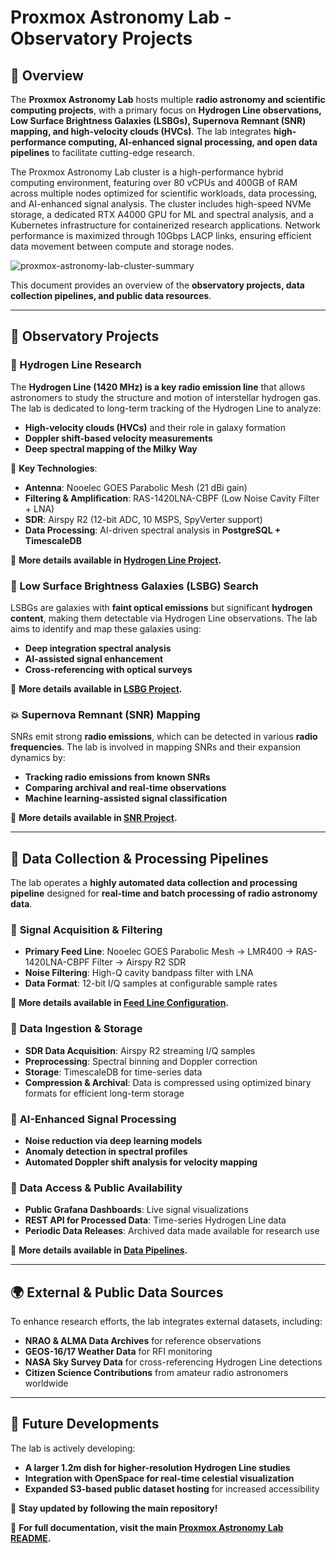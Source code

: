# **Proxmox Astronomy Lab - Observatory Projects**

## **📡 Overview**

The **Proxmox Astronomy Lab** hosts multiple **radio astronomy and scientific computing projects**, with a primary focus on **Hydrogen Line observations, Low Surface Brightness Galaxies (LSBGs), Supernova Remnant (SNR) mapping, and high-velocity clouds (HVCs)**. The lab integrates **high-performance computing, AI-enhanced signal processing, and open data pipelines** to facilitate cutting-edge research.

The Proxmox Astronomy Lab cluster is a high-performance hybrid computing environment, featuring over 80 vCPUs and 400GB of RAM across multiple nodes optimized for scientific workloads, data processing, and AI-enhanced signal analysis. The cluster includes high-speed NVMe storage, a dedicated RTX A4000 GPU for ML and spectral analysis, and a Kubernetes infrastructure for containerized research applications. Network performance is maximized through 10Gbps LACP links, ensuring efficient data movement between compute and storage nodes.

![proxmox-astronomy-lab-cluster-summary](proxmox-astronomy-lab-cluster-summary-2025-03.png)

This document provides an overview of the **observatory projects, data collection pipelines, and public data resources**.

---

## **🔬 Observatory Projects**

### **📡 Hydrogen Line Research**

The **Hydrogen Line (1420 MHz) is a key radio emission line** that allows astronomers to study the structure and motion of interstellar hydrogen gas. The lab is dedicated to long-term tracking of the Hydrogen Line to analyze:

- **High-velocity clouds (HVCs)** and their role in galaxy formation
- **Doppler shift-based velocity measurements**
- **Deep spectral mapping of the Milky Way**

🔹 **Key Technologies**:

- **Antenna**: Nooelec GOES Parabolic Mesh (21 dBi gain)
- **Filtering & Amplification**: RAS-1420LNA-CBPF (Low Noise Cavity Filter + LNA)
- **SDR**: Airspy R2 (12-bit ADC, 10 MSPS, SpyVerter support)
- **Data Processing**: AI-driven spectral analysis in **PostgreSQL + TimescaleDB**

📌 **More details available in [Hydrogen Line Project](hydrogen-line-hvc/README.md).**

### **🌌 Low Surface Brightness Galaxies (LSBG) Search**

LSBGs are galaxies with **faint optical emissions** but significant **hydrogen content**, making them detectable via Hydrogen Line observations. The lab aims to identify and map these galaxies using:

- **Deep integration spectral analysis**
- **AI-assisted signal enhancement**
- **Cross-referencing with optical surveys**

📌 **More details available in [LSBG Project](low-surface-brightness-galaxies/README.md).**

### **💥 Supernova Remnant (SNR) Mapping**

SNRs emit strong **radio emissions**, which can be detected in various **radio frequencies**. The lab is involved in mapping SNRs and their expansion dynamics by:

- **Tracking radio emissions from known SNRs**
- **Comparing archival and real-time observations**
- **Machine learning-assisted signal classification**

📌 **More details available in [SNR Project](snr-discovery-mapping/README.md).**

---

## **📡 Data Collection & Processing Pipelines**

The lab operates a **highly automated data collection and processing pipeline** designed for **real-time and batch processing of radio astronomy data**.

### 🔹 **Signal Acquisition & Filtering**

- **Primary Feed Line**: Nooelec GOES Parabolic Mesh → LMR400 → RAS-1420LNA-CBPF Filter → Airspy R2 SDR
- **Noise Filtering**: High-Q cavity bandpass filter with LNA
- **Data Format**: 12-bit I/Q samples at configurable sample rates

📌 **More details available in [Feed Line Configuration](feed_hydrogen_line.txt).**

### 🔹 **Data Ingestion & Storage**

- **SDR Data Acquisition**: Airspy R2 streaming I/Q samples
- **Preprocessing**: Spectral binning and Doppler correction
- **Storage**: TimescaleDB for time-series data
- **Compression & Archival**: Data is compressed using optimized binary formats for efficient long-term storage

### 🔹 **AI-Enhanced Signal Processing**

- **Noise reduction via deep learning models**
- **Anomaly detection in spectral profiles**
- **Automated Doppler shift analysis for velocity mapping**

### 🔹 **Data Access & Public Availability**

- **Public Grafana Dashboards**: Live signal visualizations
- **REST API for Processed Data**: Time-series Hydrogen Line data
- **Periodic Data Releases**: Archived data made available for research use

📌 **More details available in [Data Pipelines](../data-pipelines.md).**

---

## **🌍 External & Public Data Sources**

To enhance research efforts, the lab integrates external datasets, including:

- **NRAO & ALMA Data Archives** for reference observations
- **GEOS-16/17 Weather Data** for RFI monitoring
- **NASA Sky Survey Data** for cross-referencing Hydrogen Line detections
- **Citizen Science Contributions** from amateur radio astronomers worldwide

---

## **🚀 Future Developments**

The lab is actively developing:

- **A larger 1.2m dish for higher-resolution Hydrogen Line studies**
- **Integration with OpenSpace for real-time celestial visualization**
- **Expanded S3-based public dataset hosting** for increased accessibility

🔹 **Stay updated by following the main repository!**

📌 **For full documentation, visit the main [Proxmox Astronomy Lab README](../README.md).**
